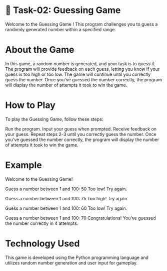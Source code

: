 # 📝 Task-02: Guessing Game

Welcome to the Guessing Game ! This program challenges you to guess a randomly generated number within a specified range.

# About the Game

In this game, a random number is generated, and your task is to guess it. The program will provide feedback on each guess, letting you know if your guess is too high or too low. The game will continue until you correctly guess the number. Once you've guessed the number correctly, the program will display the number of attempts it took to win the game.

# How to Play

To play the Guessing Game, follow these steps:

Run the program.
Input your guess when prompted.
Receive feedback on your guess.
Repeat steps 2-3 until you correctly guess the number.
Once you've guessed the number correctly, the program will display the number of attempts it took to win the game.

# Example
Welcome to the Guessing Game!

Guess a number between 1 and 100: 50
Too low! Try again.

Guess a number between 1 and 100: 75
Too high! Try again.

Guess a number between 1 and 100: 60
Too low! Try again.

Guess a number between 1 and 100: 70
Congratulations! You've guessed the number correctly in 4 attempts.

# Technology Used

This game is developed using the Python programming language and utilizes random number generation and user input for gameplay.



